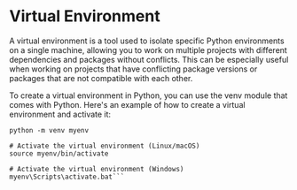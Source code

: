 # Virtual Environment

A virtual environment is a tool used to isolate specific Python environments on a single machine, allowing you to work on multiple projects with different dependencies and packages without conflicts. This can be especially useful when working on projects that have conflicting package versions or packages that are not compatible with each other.<br>

To create a virtual environment in Python, you can use the venv module that comes with Python. Here's an example of how to create a virtual environment and activate it:<br>
```# Create a virtual environment
python -m venv myenv

# Activate the virtual environment (Linux/macOS)
source myenv/bin/activate

# Activate the virtual environment (Windows)
myenv\Scripts\activate.bat```
